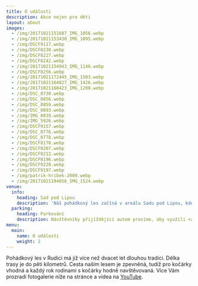 ```yaml
---
title: O události
description: Akce nejen pro děti
layout: about
images:
  - /img/20171021151607_IMG_1056.webp
  - /img/20171021153430_IMG_1095.webp
  - /img/DSCF9117.webp
  - /img/DSCF8230.webp
  - /img/DSCF8227.webp
  - /img/DSCF8242.webp
  - /img/20171021154943_IMG_1146.webp
  - /img/DSCF8256.webp
  - /img/20171021172445_IMG_1503.webp
  - /img/20171021164827_IMG_1426.webp
  - /img/20171021160423_IMG_1200.webp
  - /img/DSC_0730.webp
  - /img/DSC_0856.webp
  - /img/DSC_0859.webp
  - /img/DSC_0893.webp
  - /img/IMG_0039.webp
  - /img/IMG_5926.webp
  - /img/DSCF9157.webp
  - /img/DSC_0776.webp
  - /img/DSC_0778.webp
  - /img/DSCF8170.webp
  - /img/DSCF8207.webp
  - /img/DSCF8212.webp
  - /img/DSCF8196.webp
  - /img/DSCF9228.webp
  - /img/DSCF9197.webp
  - /img/patrik-hribek-2009.webp
  - /img/20171021194056_IMG_1524.webp
venue:
  info:
    heading: Sad pod Lipou
    description: 'Náš pohádkový les začíná v areálu Sadu pod Lipou, kde zároveň i končí. Nepsanou tradicí je, že děti v cíli dostanou buřt, který si na ohni později opékají.'
  parking:
    heading: Parkování
    description: Návštěvníky přijíždějící autem prosíme, aby využili <a target="_blank" href="https://goo.gl/maps/EPPPv2R1ow9DStVRA">parkoviště u kaple sv. Barbory</a>, případně <a target="_blank" href="https://goo.gl/maps/XxFRtueFHpp3LNHX7">parkoviště u lomu Seč</a>.
menu:
  main:
    name: O události
    weight: 2
---
```


Pohádkový les v Rudici má již více než dvacet let dlouhou tradici. Délka trasy je do pěti kilometrů. Cesta naším lesem je zpevněná, tudíž pro kočárky vhodná a každý rok rodinami s kočárky hodně navštěvovaná. Více Vám prozradí fotogalerie níže na stránce a videa na [YouTube](https://youtube.com/playlist?list=PLfohfqLRYMDHG0lSzaMx9FADPa7Cm1HOc).
